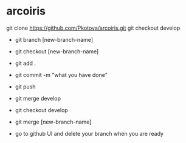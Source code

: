 # arcoiris
git clone https://github.com/Pkotova/arcoiris.git
git checkout develop 
- git branch [new-branch-name]
- git checkout [new-branch-name]
- git add .
- git commit -m "what you have done"
- git push 

- git merge develop 
- git checkout develop 
- git merge [new-branch-name]

- go to github UI and delete your branch when you are ready 
